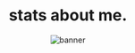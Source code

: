 <div align="center">
<h1>stats about me.</h1>
<img src="https://imgur.com/pPCr4Hr" alt="banner">

</div>
